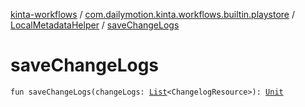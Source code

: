 [kinta-workflows](../../index.md) / [com.dailymotion.kinta.workflows.builtin.playstore](../index.md) / [LocalMetadataHelper](index.md) / [saveChangeLogs](./save-change-logs.md)

# saveChangeLogs

`fun saveChangeLogs(changeLogs: `[`List`](https://kotlinlang.org/api/latest/jvm/stdlib/kotlin.collections/-list/index.html)`<ChangelogResource>): `[`Unit`](https://kotlinlang.org/api/latest/jvm/stdlib/kotlin/-unit/index.html)